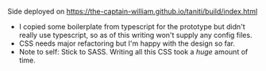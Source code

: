 Side deployed on https://the-captain-william.github.io/taniti/build/index.html
- I copied some boilerplate from typescript for the prototype but didn't really use typescript, so as of this writing won't supply any config files.
- CSS needs major refactoring but I'm happy with the design so far.
- Note to self: Stick to SASS. Writing all this CSS took a _huge_ amount of time. 
